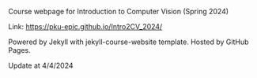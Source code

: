 Course webpage for Introduction to Computer Vision (Spring 2024) 

Link: https://pku-epic.github.io/Intro2CV_2024/

Powered by Jekyll with jekyll-course-website template. Hosted by GitHub Pages.

Update at 4/4/2024
